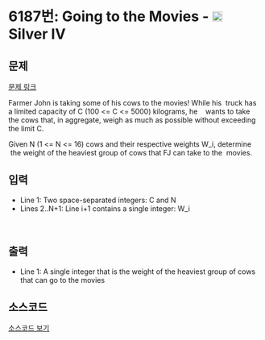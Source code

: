 # 6187번: Going to the Movies - <img src="https://static.solved.ac/tier_small/7.svg" style="height:20px" /> Silver IV

<!-- performance -->

<!-- 문제 제출 후 깃허브에 푸시를 했을 때 제출한 코드의 성능이 입력될 공간입니다.-->

<!-- end -->

## 문제

[문제 링크](https://boj.kr/6187)


<p>Farmer John is taking some of his cows to the movies! While his &nbsp;truck has a limited capacity of C (100 &lt;= C &lt;= 5000) kilograms, he &nbsp; &nbsp;wants to take the cows that, in aggregate, weigh as much as possible without exceeding the limit C.</p>

<p>Given N (1 &lt;= N &lt;= 16) cows and their respective weights W_i, determine &nbsp; &nbsp;the weight of the heaviest group of cows that FJ can take to the &nbsp;movies.</p>



## 입력


<ul>
<li>Line 1: Two space-separated integers: C and N</li>
<li>Lines 2..N+1: Line i+1 contains a single integer: W_i</li>
</ul>

<p>&nbsp;</p>



## 출력


<ul>
<li>Line 1: A single integer that is the weight of the heaviest group of cows that can go to the movies</li>
</ul>



## 소스코드

[소스코드 보기](Going%20to%20the%20Movies.cpp)